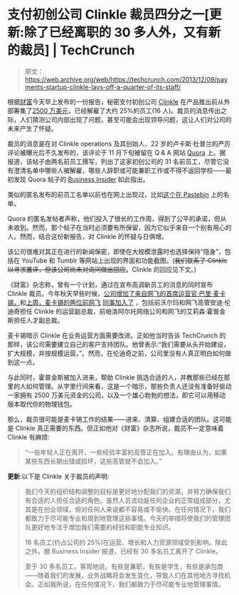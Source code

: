 # 支付初创公司 Clinkle 裁员四分之一[更新:除了已经离职的 30 多人外，又有新的裁员] | TechCrunch

> 原文：<https://web.archive.org/web/https://techcrunch.com/2013/12/09/payments-startup-clinkle-lays-off-a-quarter-of-its-staff/>

根据[财富](https://web.archive.org/web/20230325225016/http://finance.fortune.cnn.com/2013/12/09/layoffs-clinkle/)今天早上发布的一份报告，秘密支付初创公司 [Clinkle](https://web.archive.org/web/20230325225016/https://www.clinkle.com/) 在产品推出前从外部筹集了[2500 万美元](https://web.archive.org/web/20230325225016/https://techcrunch.com/2013/06/27/clinkle-raises-celebrity-filled-25m-round-as-it-gears-up-to-eliminate-the-physical-wallet/)，已经解雇了大约 25%的员工(16 人)。裁员的消息传出之际，人们猜测公司内部出现了问题，甚至可能会出现领导问题，这让人们对公司的未来产生了怀疑。

裁员的消息是在对 Clinkle operations 及其创始人、22 岁的卢卡斯·杜普兰的严厉评论被曝光后不久发布的，该评论于 11 月下旬被留在 Q & A 网站 [Quora](https://web.archive.org/web/20230325225016/http://www.quora.com/Clinkle/What-is-it-like-to-work-at-Clinkle/answers/3579130) 上。据报道，该帖子由两名前员工撰写，列出了这家初创公司的 31 名前员工，尽管它没有澄清名单中哪些人被解雇，哪些人辞职或可能兼职工作或不得不返回学校——最初发现 Quora 帖子的 [Business Insider](https://web.archive.org/web/20230325225016/http://www.businessinsider.com/what-its-like-to-work-for-clinkle-and-why-employees-are-leaving-2013-11) 如此指出。

类似的匿名发布的前员工名单以前也在网上出现过，比如[这个在 Pastebin](https://web.archive.org/web/20230325225016/http://pastebin.com/pxj6zh8X/) 上的名单。

Quora 的匿名发帖者声称，他们投入了很长的工作周，得到了公平的承诺，但从未收到。然而，那个帖子在当时必须要有所保留，因为它似乎来自一个别有用心的人。然而，结合这份新报告，对 Clinkle 的怀疑与日俱增。

该公司很难对其正在进行的新闻保密，即使在大规模泄露时也选择保持“隐身”，包括在 YouTube 和 Tumblr 等网站上出现的界面和功能截图。(~~我们联系了 Clinkle 以寻求置评，但该公司尚未对询问做出回应~~。Clinkle 的回应见下文。)

《财富》杂志称，曾有一个计划，通过在宣布高调新员工的消息的同时宣布 Clinkle 裁员。今年秋天早些时候，[公司增加了来自网飞的首席运营官·巴里·麦卡锡，](https://web.archive.org/web/20230325225016/https://techcrunch.com/2013/10/22/clinkle-barry-mccarthy-coo/)和[上周，麦卡锡的两位前网飞](https://web.archive.org/web/20230325225016/https://techcrunch.com/2013/12/04/clinkle-is-the-new-netflix/) [同事加入了](https://web.archive.org/web/20230325225016/https://techcrunch.com/2013/12/04/clinkle-is-the-new-netflix/) ，包括前沃尔玛和网飞高管安迪·伦迪奇担任 Clinkle 的运营副总裁，前帕洛阿尔托网络公司和网飞的艾莉森·霍普金斯担任人才副总裁。

麦卡锡暗示 Clinkle 在业务运营方面需要改进。正如他当时告诉 TechCrunch 的那样，该公司需要建立自己的客户支持团队。他曾表示:“我们需要从头开始建设，扩大规模，并按规模运营。”。然而，在伦迪奇之前，公司里没有人真正明白如何做到这一点。

与此同时，霍普金斯被加入进来，帮助 Clinkle 挑选合适的人，并教那些已经在那里的人如何管理。从字里行间来看，这是一个暗示，那些负责人还没有准备好驱动一家拥有 2500 万美元资金的公司，以及一个雄心勃勃的想法，即它可以用移动版本取代你的物理钱包。

那么，裁员很可能是麦卡锡工作的结果——进来、清算、组建合适的团队。这可能是 Clinkle 真正需要的东西。但正如他对《财富》杂志所说，裁员不一定意味着 Clinkle 有麻烦:

> “一些年轻人正在离开，一些经验丰富的高管正在加入。有理由认为，如果某些东西长期出错或损坏，这些高管就不会加入。”

**更新**:以下是 Clinkle 关于裁员的声明:

> 我们今天的组织结构调整的目标是更好地分配我们的资源，并努力确保我们有合适的人担任合适的角色。虽然人员流动是任何企业的正常组成部分，尤其是在创业领域，但对任何人来说都不容易或不愉快。在任何情况下，我们都致力于尽可能专业和周到地管理这些事情。今天的举措将使我们的管理团队更好地专注于增加我们需要的经验和职能专业知识。
> 
> 16 名员工(约占公司的 25%)在运营、增长和人力资源领域受到影响。除此之外，据 Business Insider 报道，已经有 30 多名员工离开了 Clinkle。
> 
> 至于 30 多名员工，客观地说，有些是兼职，有些是学生，有些是承包商——随着我们的发展，业务战略将会发生变化，导致人们在其他地方寻找机会。正如我所说，在任何情况下，我们都致力于尽可能专业地管理事情。